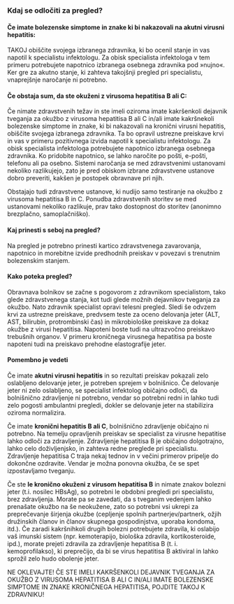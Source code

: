 ### Kdaj se odločiti za pregled?
#### Če imate bolezenske simptome in znake ki bi nakazovali na akutni virusni hepatitis:

TAKOJ obiščite svojega izbranega zdravnika, ki bo ocenil stanje in vas napotil k specialistu infektologu. Za obisk specialista infektologa v tem primeru potrebujete napotnico izbranega osebnega zdravnika pod »nujno«. Ker gre za akutno stanje, ki zahteva takojšnji pregled pri specialistu, vnaprejšnje naročanje ni potrebno.  

#### Če obstaja sum, da ste okuženi z virusoma hepatitisa B ali C:

Če nimate zdravstvenih težav in ste imeli oziroma imate kakršenkoli dejavnik tveganja za okužbo z virusoma hepatitisa B ali C in/ali imate kakršnekoli bolezenske simptome in znake, ki bi nakazovali na kronični virusni hepatitis, obiščite svojega izbranega zdravnika. Ta bo opravil ustrezne preiskave krvi in vas v primeru pozitivnega izvida napotil k specialistu infektologu. Za obisk specialista infektologa potrebujete napotnico izbranega osebnega zdravnika. Ko pridobite napotnico, se lahko naročite po pošti, e-pošti, telefonu ali pa osebno. Sistemi naročanja se med zdravstvenimi ustanovami nekoliko razlikujejo, zato je pred obiskom izbrane zdravstvene ustanove dobro preveriti, kakšen je postopek obravnave pri njih.

Obstajajo tudi zdravstvene ustanove, ki nudijo samo testiranje na okužbo z virusoma hepatitisa B in C. Ponudba zdravstvenih storitev se med ustanovami nekoliko razlikuje, prav tako dostopnost do storitev (anonimno brezplačno, samoplačniško).

#### Kaj prinesti s seboj na pregled?

Na pregled je potrebno prinesti kartico zdravstvenega zavarovanja, napotnico in morebitne izvide predhodnih preiskav v povezavi s trenutnim bolezenskim stanjem.

#### Kako poteka pregled?

Obravnava bolnikov se začne s pogovorom z zdravnikom specialistom, tako glede zdravstvenega stanja, kot tudi glede možnih dejavnikov tveganja za okužbo. Nato zdravnik specialist opravi telesni pregled. Sledi še odvzem krvi za ustrezne preiskave, predvsem teste za oceno delovanja jeter (ALT, AST, bilirubin, protrombinski čas) in mikrobiološke preiskave za dokaz okužbe z virusi hepatitisa. Napoteni boste tudi na ultrazvočno preiskavo trebušnih organov. V primeru kroničnega virusnega hepatitisa pa boste napoteni tudi na preiskavo prehodne elastografije jeter. 

#### Pomembno je vedeti

Če imate **akutni virusni hepatitis** in so rezultati preiskav pokazali zelo oslabljeno delovanje jeter, je potreben sprejem v bolnišnico. Če delovanje jeter ni zelo oslabljeno, se specialist infektolog običajno odloči, da bolnišnično zdravljenje ni potrebno, vendar so potrebni redni in lahko tudi zelo pogosti ambulantni pregledi, dokler se delovanje jeter na stabilizira oziroma normalizira. 

Če imate **kronični hepatitis B ali C**, bolnišnično zdravljenje običajno ni potrebno. Na temelju opravljenih preiskav se specialist za virusne hepatitise lahko odloči za zdravljenje. Zdravljenje hepatitisa B je običajno dolgotrajno, lahko celo doživljenjsko, in zahteva redne preglede pri specialistu. Zdravljenje hepatitisa C traja nekaj tednov in v večini primerov pripelje do dokončne ozdravite. Vendar je možna ponovna okužba, če se spet izpostavljamo tveganju. 

Če ste **le kronično okuženi z virusom hepatitisa B** in nimate znakov bolezni jeter (t.i. nosilec HBsAg), so potrebni le obdobni pregledi pri specialistu, brez zdravljenja. Morate pa se zavedati, da s tveganim vedenjem lahko prenašate okužbo na še neokužene, zato so potrebni vsi ukrepi za preprečevanje širjenja okužbe (cepljenje spolnih partnerjev/partnerk, ožjih družinskih članov in članov skupnega gospodinjstva, uporaba kondoma, itd.). Če zaradi kakršnihkoli drugih bolezni potrebujete zdravila, ki oslabijo vaš imunski sistem (npr. kemoterapijo, biološka zdravila, kortikosteroide, ipd.), morate prejeti zdravila za zdravljenje hepatitisa B (t. i. kemoprofilakso), ki preprečijo, da bi se virus hepatitisa B aktiviral in lahko sprožil zelo hudo obolenje jeter. 

NE OKLEVAJTE! ČE STE IMELI KAKRŠENKOLI DEJAVNIK TVEGANJA ZA OKUŽBO Z VIRUSOMA HEPATITISA B ALI C IN/ALI IMATE BOLEZENSKE SIMPTOME IN ZNAKE KRONIČNEGA HEPATITISA, POJDITE TAKOJ K ZDRAVNIKU!






